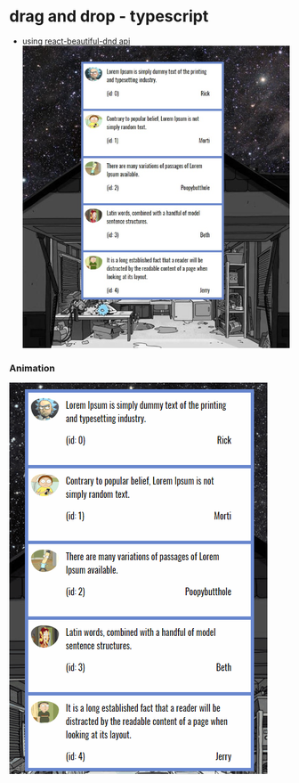 # drag and drop - typescript
- using [react-beautiful-dnd api](https://github.com/atlassian/react-beautiful-dnd "react-beautiful-dnd api")
![](https://github.com/neyron163/drag-and-drop-list/blob/master/howIsItLooking.png)

### Animation
![](https://github.com/neyron163/drag-and-drop-list/blob/master/animation.gif)